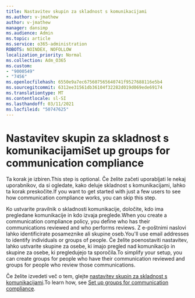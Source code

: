```yaml
---
title: Nastavitev skupin za skladnost s komunikacijami
ms.author: v-jmathew
author: v-jmathew
manager: dansimp
ms.audience: Admin
ms.topic: article
ms.service: o365-administration
ROBOTS: NOINDEX, NOFOLLOW
localization_priority: Normal
ms.collection: Adm_O365
ms.custom:
- "9000549"
- "7456"
ms.openlocfilehash: 6550e9a7ec675607565640741f9527688116e5b4
ms.sourcegitcommit: 6312ee31561db36104f32282d019d069ede69174
ms.translationtype: MT
ms.contentlocale: sl-SI
ms.lasthandoff: 03/11/2021
ms.locfileid: "50747625"
---
```

# <a name="set-up-groups-for-communication-compliance"></a><span data-ttu-id="28da7-102">Nastavitev skupin za skladnost s komunikacijami</span><span class="sxs-lookup"><span data-stu-id="28da7-102">Set up groups for communication compliance</span></span>

<span data-ttu-id="28da7-103">Ta korak je izbiren.</span><span class="sxs-lookup"><span data-stu-id="28da7-103">This step is optional.</span></span> <span data-ttu-id="28da7-104">Če želite začeti uporabljati le nekaj uporabnikov, da si ogledate, kako deluje skladnost s komunikacijami, lahko ta korak preskočite.</span><span class="sxs-lookup"><span data-stu-id="28da7-104">If you want to get started with just a few users to see how communication compliance works, you can skip this step.</span></span>  
  
<span data-ttu-id="28da7-105">Ko ustvarite pravilnik o skladnosti komunikacije, določite, kdo ima pregledane komunikacije in kdo izvaja preglede.</span><span class="sxs-lookup"><span data-stu-id="28da7-105">When you create a communication compliance policy, you define who has their communications reviewed and who performs reviews.</span></span> <span data-ttu-id="28da7-106">Z e-poštnimi naslovi lahko identificirate posameznike ali skupine oseb.</span><span class="sxs-lookup"><span data-stu-id="28da7-106">You'll use email addresses to identify individuals or groups of people.</span></span> <span data-ttu-id="28da7-107">Če želite poenostaviti nastavitev, lahko ustvarite skupine za osebe, ki imajo pregled nad komunikacijo in skupine za osebe, ki pregledujejo ta sporočila.</span><span class="sxs-lookup"><span data-stu-id="28da7-107">To simplify your setup, you can create groups for people who have their communication reviewed and groups for people who review those communications.</span></span>  
  
<span data-ttu-id="28da7-108">Če želite izvedeti več o tem, glejte [nastavitev skupin za skladnost s komunikacijami](https://go.microsoft.com/fwlink/?linkid=2129594).</span><span class="sxs-lookup"><span data-stu-id="28da7-108">To learn how, see [Set up groups for communication compliance](https://go.microsoft.com/fwlink/?linkid=2129594).</span></span>
